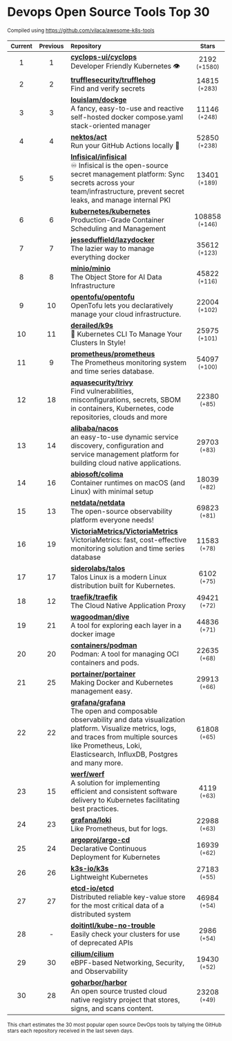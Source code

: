 # Devops Open Source Tools Top 30
<sup>Compiled using https://github.com/vilaca/awesome-k8s-tools</sup>
<div align="center">

|<sub>Current</sub>|<sub>Previous</sub>|<sub>Repository</sub>|<sub>Stars</sub>|
|:---:|:---:|:---|:---:|
|1|1|[**cyclops-ui/cyclops**](https://github.com/cyclops-ui/cyclops)<br/>Developer Friendly Kubernetes 👁️|2192 <sup>(+1580)</sup>|
|2|2|[**trufflesecurity/trufflehog**](https://github.com/trufflesecurity/trufflehog)<br/>Find and verify secrets|14815 <sup>(+283)</sup>|
|3|3|[**louislam/dockge**](https://github.com/louislam/dockge)<br/>A fancy, easy-to-use and reactive self-hosted docker compose.yaml stack-oriented manager|11146 <sup>(+248)</sup>|
|4|4|[**nektos/act**](https://github.com/nektos/act)<br/>Run your GitHub Actions locally 🚀|52850 <sup>(+238)</sup>|
|5|5|[**Infisical/infisical**](https://github.com/Infisical/infisical)<br/>♾ Infisical is the open-source secret management platform: Sync secrets across your team/infrastructure, prevent secret leaks, and manage internal PKI|13401 <sup>(+189)</sup>|
|6|6|[**kubernetes/kubernetes**](https://github.com/kubernetes/kubernetes)<br/>Production-Grade Container Scheduling and Management|108858 <sup>(+146)</sup>|
|7|7|[**jesseduffield/lazydocker**](https://github.com/jesseduffield/lazydocker)<br/>The lazier way to manage everything docker|35612 <sup>(+123)</sup>|
|8|8|[**minio/minio**](https://github.com/minio/minio)<br/>The Object Store for AI Data Infrastructure|45822 <sup>(+116)</sup>|
|9|10|[**opentofu/opentofu**](https://github.com/opentofu/opentofu)<br/>OpenTofu lets you declaratively manage your cloud infrastructure.|22004 <sup>(+102)</sup>|
|10|11|[**derailed/k9s**](https://github.com/derailed/k9s)<br/>🐶 Kubernetes CLI To Manage Your Clusters In Style!|25975 <sup>(+101)</sup>|
|11|9|[**prometheus/prometheus**](https://github.com/prometheus/prometheus)<br/>The Prometheus monitoring system and time series database.|54097 <sup>(+100)</sup>|
|12|18|[**aquasecurity/trivy**](https://github.com/aquasecurity/trivy)<br/>Find vulnerabilities, misconfigurations, secrets, SBOM in containers, Kubernetes, code repositories, clouds and more|22380 <sup>(+85)</sup>|
|13|14|[**alibaba/nacos**](https://github.com/alibaba/nacos)<br/>an easy-to-use dynamic service discovery, configuration and service management platform for building cloud native applications.|29703 <sup>(+83)</sup>|
|14|16|[**abiosoft/colima**](https://github.com/abiosoft/colima)<br/>Container runtimes on macOS (and Linux) with minimal setup|18039 <sup>(+82)</sup>|
|15|13|[**netdata/netdata**](https://github.com/netdata/netdata)<br/>The open-source observability platform everyone needs!|69823 <sup>(+81)</sup>|
|16|19|[**VictoriaMetrics/VictoriaMetrics**](https://github.com/VictoriaMetrics/VictoriaMetrics)<br/>VictoriaMetrics: fast, cost-effective monitoring solution and time series database|11583 <sup>(+78)</sup>|
|17|17|[**siderolabs/talos**](https://github.com/siderolabs/talos)<br/>Talos Linux is a modern Linux distribution built for Kubernetes.|6102 <sup>(+75)</sup>|
|18|12|[**traefik/traefik**](https://github.com/traefik/traefik)<br/>The Cloud Native Application Proxy|49421 <sup>(+72)</sup>|
|19|21|[**wagoodman/dive**](https://github.com/wagoodman/dive)<br/>A tool for exploring each layer in a docker image|44836 <sup>(+71)</sup>|
|20|20|[**containers/podman**](https://github.com/containers/podman)<br/>Podman: A tool for managing OCI containers and pods.|22635 <sup>(+68)</sup>|
|21|25|[**portainer/portainer**](https://github.com/portainer/portainer)<br/>Making Docker and Kubernetes management easy.|29913 <sup>(+66)</sup>|
|22|22|[**grafana/grafana**](https://github.com/grafana/grafana)<br/>The open and composable observability and data visualization platform. Visualize metrics, logs, and traces from multiple sources like Prometheus, Loki, Elasticsearch, InfluxDB, Postgres and many more. |61808 <sup>(+65)</sup>|
|23|15|[**werf/werf**](https://github.com/werf/werf)<br/>A solution for implementing efficient and consistent software delivery to Kubernetes facilitating best practices.|4119 <sup>(+63)</sup>|
|24|23|[**grafana/loki**](https://github.com/grafana/loki)<br/>Like Prometheus, but for logs.|22988 <sup>(+63)</sup>|
|25|24|[**argoproj/argo-cd**](https://github.com/argoproj/argo-cd)<br/>Declarative Continuous Deployment for Kubernetes|16939 <sup>(+62)</sup>|
|26|26|[**k3s-io/k3s**](https://github.com/k3s-io/k3s)<br/>Lightweight Kubernetes|27183 <sup>(+55)</sup>|
|27|27|[**etcd-io/etcd**](https://github.com/etcd-io/etcd)<br/>Distributed reliable key-value store for the most critical data of a distributed system|46984 <sup>(+54)</sup>|
|28|-|[**doitintl/kube-no-trouble**](https://github.com/doitintl/kube-no-trouble)<br/>Easily check your clusters for use of deprecated APIs|2986 <sup>(+54)</sup>|
|29|30|[**cilium/cilium**](https://github.com/cilium/cilium)<br/>eBPF-based Networking, Security, and Observability|19430 <sup>(+52)</sup>|
|30|28|[**goharbor/harbor**](https://github.com/goharbor/harbor)<br/>An open source trusted cloud native registry project that stores, signs, and scans content.|23208 <sup>(+49)</sup>|


</div>

<sub>This chart estimates the 30 most popular open source DevOps tools by tallying the GitHub stars each repository received in the last seven days.</sub>
